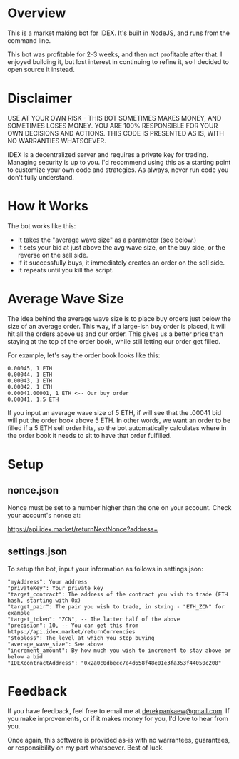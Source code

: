 # Overview

This is a market making bot for IDEX. It's built in NodeJS, and runs from the command line.

This bot was profitable for 2-3 weeks, and then not profitable after that. I enjoyed building it, but lost interest in continuing to refine it, so I decided to open source it instead.

# Disclaimer

USE AT YOUR OWN RISK - THIS BOT SOMETIMES MAKES MONEY, AND SOMETIMES LOSES MONEY. YOU ARE 100% RESPONSIBLE FOR YOUR OWN DECISIONS AND ACTIONS. THIS CODE IS PRESENTED AS IS, WITH NO WARRANTIES WHATSOEVER.

IDEX is a decentralized server and requires a private key for trading. Managing security is up to you. I'd recommend using this as a starting point to customize your own code and strategies. As always, never run code you don't fully understand.

# How it Works

The bot works like this:

- It takes the "average wave size" as a parameter (see below.)
- It sets your bid at just above the avg wave size, on the buy side, or the reverse on the sell side.
- If it successfully buys, it immediately creates an order on the sell side.
- It repeats until you kill the script.

# Average Wave Size

The idea behind the average wave size is to place buy orders just below the size of an average order. This way, if a large-ish buy order is placed, it will hit all the orders above us and our order. This gives us a better price than staying at the top of the order book, while still letting our order get filled.

For example, let's say the order book looks like this:
```
0.00045, 1 ETH
0.00044, 1 ETH
0.00043, 1 ETH
0.00042, 1 ETH
0.00041.00001, 1 ETH <-- Our buy order
0.00041, 1.5 ETH
```

If you input an average wave size of 5 ETH, if will see that the .00041 bid will put the order book above 5 ETH. In other words, we want an order to be filled if a 5 ETH sell order hits, so the bot automatically calculates where in the order book it needs to sit to have that order fulfilled.

# Setup

## nonce.json

Nonce must be set to a number higher than the one on your account. Check your account's nonce at:

https://api.idex.market/returnNextNonce?address=

## settings.json

To setup the bot, input your information as follows in settings.json:

    "myAddress": Your address
    "privateKey": Your private key
    "target_contract": The address of the contract you wish to trade (ETH hash, starting with 0x)
    "target_pair": The pair you wish to trade, in string - "ETH_ZCN" for example
    "target_token": "ZCN", -- The latter half of the above
    "precision": 10, -- You can get this from https://api.idex.market/returnCurrencies
    "stoploss": The level at which you stop buying
    "average_wave_size": See above
    "increment_amount": By how much you wish to increment to stay above or below a bid
    "IDEXcontractAddress": "0x2a0c0dbecc7e4d658f48e01e3fa353f44050c208"

# Feedback

If you have feedback, feel free to email me at derekpankaew@gmail.com. If you make improvements, or if it makes money for you, I'd love to hear from you.

Once again, this software is provided as-is with no warrantees, guarantees, or responsibility on my part whatsoever. Best of luck.
